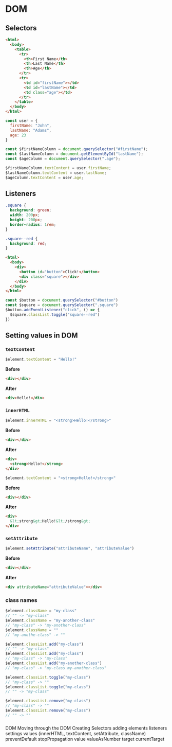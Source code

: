 # DOM
## Selectors
```html
<html>
  <body>
    <table>
      <tr>
        <th>First Name</th>
        <th>Last Name</th>
        <th>Age</th>
      </tr>
      <tr>
        <td id="firstName"></td>
        <td id="lastName"></td>
        <td class="age"></td>
      </tr>
    </table>
  </body>
</html>
```
```js
const user = {
  firstName: "John",
  lastName: "Adams",
  age: 23
}

const $firstNameColumn = document.querySelector("#firstName");
const $lastNameColumn = document.getElementById("lastName");
const $ageColumn = document.querySelector(".age");

$firstNameColumn.textContent = user.firstName;
$lastNameColumn.textContent = user.lastName;
$ageColumn.textContent = user.age;
```

## Listeners
```css
.square {
  background: green;
  width: 200px;
  height: 200px;
  border-radius: 1rem;
}

.square--red {
  background: red;
}
```
```html
<html>
  <body>
    <div>
      <button id="button">Click!</button>
      <div class="square"></div>
    </div>
  </body>
</html>
```
```js
const $button = document.querySelector("#button")
const $square = document.querySelector(".square")
$button.addEventListener("click", () => {
  $square.classList.toggle("square--red")
})
```

## Setting values in DOM
### `textContent`
```js
$element.textContent = "Hello!"
```
**Before**
```html
<div></div>
```
**After**
```html
<div>Hello!</div>
```

### `innerHTML`
```js
$element.innerHTML = "<strong>Hello!</strong>"
```
**Before**
```html
<div></div>
```
**After**
```html
<div>
  <strong>Hello!</strong>
</div>
```
```js
$element.textContent = "<strong>Hello!</strong>"
```
**Before**
```html
<div></div>
```
**After**
```html
<div>
  &lt;strong&gt;Hello!&lt;/strong&gt;
</div>
```

### `setAttribute`
```js
$element.setAttribute("attributeName", "attributeValue")
```
**Before**
```html
<div></div>
```
**After**
```html
<div attributeName="attributeValue"></div>
```

### class names
```js
$element.className = "my-class"
// "" -> "my-class"
$element.className = "my-another-class"
// "my-class" -> "my-another-class"
$element.className = ""
// "my-anothe-class" -> ""

$element.classList.add("my-class")
// "" -> "my-class"
$element.classList.add("my-class")
// "my-class" -> "my-class"
$element.classList.add("my-another-class")
// "my-class" -> "my-class my-another-class"

$element.classList.toggle("my-class")
// "my-class" -> ""
$element.classList.toggle("my-class")
// "" -> "my-class"

$element.classList.remove("my-class")
// "my-class" -> ""
$element.classList.remove("my-class")
// "" -> ""
```

###


DOM
  Moving through the DOM
  Creating Selectors
  adding elements
  listeners
  settings values (innerHTML, textContent, setAttribute, className)
  preventDefault
  stopPropagation
  value
  valueAsNumber
  target
  currentTarget
